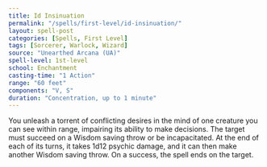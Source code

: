 ```yaml
---
title: Id Insinuation
permalink: "/spells/first-level/id-insinuation/"
layout: spell-post
categories: [Spells, First Level]
tags: [Sorcerer, Warlock, Wizard]
source: "Unearthed Arcana (UA)"
spell-level: 1st-level
school: Enchantment
casting-time: "1 Action"
range: "60 feet"
components: "V, S"
duration: "Concentration, up to 1 minute"
---
```


You unleash a torrent of conflicting desires in the mind of one creature you can see within range, impairing its ability to make decisions. The target must succeed on a Wisdom saving throw or be incapacitated. At the end of each of its turns, it takes 1d12 psychic damage, and it can then make another Wisdom saving throw. On a success, the spell ends on the target.